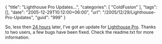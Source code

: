 {
	"title": "Lighthouse Pro Updates...",
	"categories": [
		"ColdFusion"
	],
	"tags": [],
	"date": "2005-12-29T10:12:00+06:00",
	"url": "/2005/12/29/Lighthouse-Pro-Updates",
	"guid": "999"
}

So, less then <a href="http://ray.camdenfamily.com/index.cfm/2005/12/28/Lighthouse-Pro-ColdFusion-Bug-Tracker--Version-2">24 hours</a> later, I've got an update for <a href="http://ray.camdenfamily.com/projects/lhp">Lighthouse Pro</a>. Thanks to two users, a few bugs have been fixed. Check the readme.txt for more information.